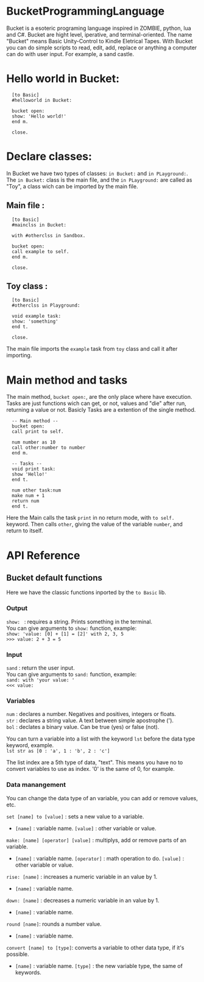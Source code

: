 # BucketProgrammingLanguage
Bucket is a esoteric programing language inspired in ZOMBIE, python, lua and C#. Bucket are hight level, iperative, and terminal-oriented.
The name "Bucket" means Basic Unity-Control to Kindle Eletrical Tapes. With Bucket you can do simple scripts to read, edit, add, replace or anything a computer can do with user input. For example, a sand castle.

# Hello world in Bucket:

      [to Basic]
      #helloworld in Bucket:
 
      bucket open:
      show: 'Hello world!'
      end m.
      
      close.

# Declare classes:

In Bucket we have two types of classes: ``in Bucket:`` and ``in PLayground:``. The ``in Bucket:`` class is the main file, and the ``in PLayground:`` are called as "Toy", a class wich can be imported by the main file.

## Main file :

      [to Basic]
      #mainclss in Bucket:
      
      with #otherclss in Sandbox.
      
      bucket open:
      call example to self.
      end m.
      
      close.
      
## Toy class :

      [to Basic]
      #otherclss in Playground:
      
      void example task:
      show: 'something'
      end t.
      
      close.
      
 The main file imports the ``example`` task from ``toy`` class and call it after importing. 

# Main method and tasks
The main method, ``bucket open:``, are the only place where have execution. Tasks are just functions wich can get, or not, values and "die" after run, returning a value or not. Basicly Tasks are a extention of the single method.

      -- Main method --
      bucket open:
      call print to self.
      
      num number as 10
      call other:number to number
      end m.
      
      -- Tasks --
      void print task:
      show 'Hello!'
      end t.
      
      num other task:num
      make num + 1
      return num
      end t.

Here the Main calls the task ``print`` in no return mode, with ``to self.`` keyword. Then calls ``other``, giving the value of the variable ``number``, and return to itself.

# API Reference

## Bucket default functions
Here we have the classic functions inported by the ``to Basic`` lib.

### Output
``show: `` : requires a string. Prints something in the terminal.                                                                       
You can give arguments to ``show:`` function, example:                                                                                   
``show: 'value: [0] + [1] = [2]' with 2, 3, 5``                                                                                         
``>>> value: 2 + 3 = 5``

### Input
``sand`` : return the user input.                                                                                                       
You can give arguments to ``sand:`` function, example:                                                                                   
``sand: with 'your value: '``                                                                                                           
``<<< value: ``

### Variables

``num`` : declares a number. Negatives and positives, integers or floats.                                                               
``str`` : declares a string value. A text between simple apostrophe (').                                                            
``bol`` : declates a binary value. Can be true (yes) or false (not).                                                                     

You can turn a variable into a list with the keyword ``lst`` before the data type keyword, example.                                     
``lst str as [0 : 'a', 1 : 'b', 2 : 'c']``

The list index are a 5th type of data, "text". This means you have no to convert variables to use as index. '0' is the same of 0, for example.

### Data manangement
You can change the data type of an variable, you can add or remove values, etc.

``set [name] to [value]`` : sets a new value to a variable.                                                                             
* ``[name]`` : variable name. ``[value]`` : other variable or value.

``make: [name] [operator] [value]`` : multiplys, add or remove parts of an variable.                                                     
* ``[name]`` : variable name. ``[operator]`` : math operation to do. ``[value]`` : other variable or value.

``rise: [name]`` : increases a numeric variable in an value by 1.                                                                       
* ``[name]`` : variable name.

``down: [name]`` : decreases a numeric variable in an value by 1.                                                                       
* ``[name]`` : variable name.

``round [name]``: rounds a number value.                                                                                                 
* ``[name]`` : variable name.

``convert [name] to [type]``: converts a variable to other data type, if it's possible.                                                 
* ``[name]`` : variable name. ``[type]`` : the new variable type, the same of keywords.
